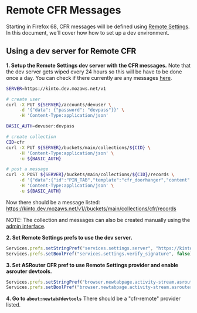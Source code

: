# Remote CFR Messages
Starting in Firefox 68, CFR messages will be defined using [Remote Settings](https://remote-settings.readthedocs.io/en/latest/index.html). In this document, we'll cover how how to set up a dev environment.

## Using a dev server for Remote CFR

**1. Setup the Remote Settings dev server with the CFR messages.**
Note that the dev server gets wiped every 24 hours so this will be have to be done once a day. You can check if there currently are any messages [here](https://kinto.dev.mozaws.net/v1//buckets/main/collections/cfr/records).

```bash
SERVER=https://kinto.dev.mozaws.net/v1

# create user
curl -X PUT ${SERVER}/accounts/devuser \
     -d '{"data": {"password": "devpass"}}' \
     -H 'Content-Type:application/json'

BASIC_AUTH=devuser:devpass

# create collection
CID=cfr
curl -X PUT ${SERVER}/buckets/main/collections/${CID} \
     -H 'Content-Type:application/json' \
     -u ${BASIC_AUTH}

# post a message
curl -X POST ${SERVER}/buckets/main/collections/${CID}/records \
     -d '{"data":{"id":"PIN_TAB","template":"cfr_doorhanger","content":{"category":"cfrFeatures","bucket_id":"CFR_PIN_TAB","notification_text":{"string_id":"cfr-doorhanger-extension-notification"},"heading_text":{"string_id":"cfr-doorhanger-pintab-heading"},"info_icon":{"label":{"string_id":"cfr-doorhanger-extension-sumo-link"},"sumo_path":"extensionrecommendations"},"text":{"string_id":"cfr-doorhanger-pintab-description"},"descriptionDetails":{"steps":[{"string_id":"cfr-doorhanger-pintab-step1"},{"string_id":"cfr-doorhanger-pintab-step2"},{"string_id":"cfr-doorhanger-pintab-step3"}]},"buttons":{"primary":{"label":{"string_id":"cfr-doorhanger-pintab-ok-button"},"action":{"type":"PIN_CURRENT_TAB"}},"secondary":[{"label":{"string_id":"cfr-doorhanger-extension-cancel-button"},"action":{"type":"CANCEL"}},{"label":{"string_id":"cfr-doorhanger-extension-never-show-recommendation"}},{"label":{"string_id":"cfr-doorhanger-extension-manage-settings-button"},"action":{"type":"OPEN_PREFERENCES_PAGE","data":{"category":"general-cfrfeatures","origin":"CFR"}}}]}},"targeting":"locale == \"en-US\" && !hasPinnedTabs && recentVisits[.timestamp > (currentDate|date - 3600 * 1000 * 1)]|length >= 3","frequency":{"lifetime":3},"trigger":{"id":"frequentVisits","params":["docs.google.com","www.docs.google.com","calendar.google.com","messenger.com","www.messenger.com","web.whatsapp.com","mail.google.com","outlook.live.com","facebook.com","www.facebook.com","twitter.com","www.twitter.com","reddit.com","www.reddit.com","github.com","www.github.com","youtube.com","www.youtube.com","feedly.com","www.feedly.com","drive.google.com","amazon.com","www.amazon.com","messages.android.com"]}}}' \
     -H 'Content-Type:application/json' \
     -u ${BASIC_AUTH}
```

Now there should be a message listed: https://kinto.dev.mozaws.net/v1//buckets/main/collections/cfr/records

NOTE: The collection and messages can also be created manually using the [admin interface](https://kinto.dev.mozaws.net/v1/admin/).

**2. Set Remote Settings prefs to use the dev server.**

```javascript
Services.prefs.setStringPref("services.settings.server", "https://kinto.dev.mozaws.net/v1");
Services.prefs.setBoolPref("services.settings.verify_signature", false);
```

**3. Set ASRouter CFR pref to use Remote Settings provider and enable asrouter devtools.**

```javascript
Services.prefs.setStringPref("browser.newtabpage.activity-stream.asrouter.providers.cfr", JSON.stringify({"id":"cfr-remote","enabled":true,"type":"remote-settings","bucket":"cfr","frequency":{"custom":[{"period":"daily","cap":1}]},"categories":["cfrAddons","cfrFeatures"]}));
Services.prefs.setBoolPref("browser.newtabpage.activity-stream.asrouter.devtoolsEnabled", true);
```

**4. Go to `about:newtab#devtools`**
There should be a "cfr-remote" provider listed.

